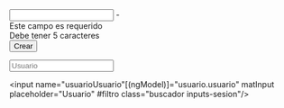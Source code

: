 
<!--  
	******************************* Formularios basados en plantillas **************************
	import formsModule de @angular/forms en el modulo principal

	Como verificar el ESTADO de un formulario  	| TRUE		| FALSE
		* El formulario ha sido visitado?		| touche	| untouched  | (focus)
		* el formulario ha sido modificado?		| dirty		| pristine
		* el formulario es valido?				| valid		| invalid

	Los formularios basados en plantillas agregan atributos de validacion al HTML utilizando
	directivas
	https://developer.mozilla.org/es/docs/HTML/HTML5/Validacion_de_restricciones

   se puede usar clases para dar un estilo de acuerdo al estado del formulario o campo
	* .ng-valid
	* .ng-invalid
	* .ng-pending
	* .ng-pristine
	* .ng-dirty
	* .ng-untouched
	* .ng-touched
-->

<!-- *************************************** HTML *************************************************** -->
<html>
<form (submit)="metodo()" #formId="ngForm"> <!--nos permite obtener el estado del form -->
	<input [(ngModel)]="nombre" #name="ngModel" minlength="5" maxlength="7">
	-
	<!-- Mensaje Validacion -->
	<div *ngIf="name.invalid && (name.dirty || name.touched)">
		<div *ngIf="name.errors.required">Este campo es requerido</div>
		<div *ngIf="name.errors.minlength">Debe tener 5 caracteres</div>
	</div>
	<button (click)="onSubmit()" [disable]="formId.form.invalid || formId.form.untouched">Crear</button>
</form>
</html>
<!-- ************************************************************************************************* -->

<!-- ***************************************** CSS *************************************************** -->
<style>
	.ng-valid{
		border-left: 5px solid green;
	}
</style>
<!-- ************************************************************************************************* -->

<!-- *************************************** TypeScript ********************************************** -->
<script>	
  // import {FormControl} from '@angular/forms'

  nombre:string = 'Ricard'

  @ViewChild('formId', {static:false})
  form: FormControl; // ahora esta variable tiene el estado de mi template

  constructor(){}

  onSubmit() {
	  if(this.form.valid){
		// enviar a backend por ejemplo
		this.form.reset()
	  }
}
</script>
<!-- ************************************************************************************************* -->
<html>
  <input [ngModelOptions]="{ standalone: true }"  [(ngModel)]="usuario.usuario" matInput placeholder="Usuario" #filtro class="buscador inputs-sesion"/>
  
   <!--? el formulario crea automáticamente un Formgroup, entonces por cada ngModel con la etiqueta input, creará un FormControl, este será agregado al FormGroup con el nombre especificado en el atributo name. En ese caso tienes que declararlo independiente usando standalone y no agregarlo al FormGroup creado o declaras el atributo name -->
   <!--! solo sirve para indicar que un control de formulario es indipendiente -->

  <input name="usuarioUsuario"[(ngModel)]="usuario.usuario" matInput placeholder="Usuario" #filtro class="buscador inputs-sesion"/>
</html>